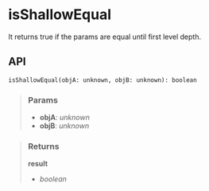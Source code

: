 # isShallowEqual
It returns true if the params are equal until first level depth.

## API

```tsx
isShallowEqual(objA: unknown, objB: unknown): boolean
```

> ### Params
>
> - __objA__: _unknown_
> - __objB__: _unknown_
>

> ### Returns
>
> __result__
> - _boolean_  
>
